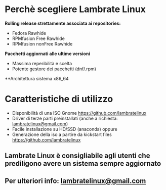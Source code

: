 
# Perchè scegliere Lambrate Linux

 **Rolling release strettamente associata ai repositories:**

  - Fedora Rawhide
  - RPMfusion Free Rawhide
  - RPMfusion nonFree Rawhide
 
 **Pacchetti aggiornati alle ultime versioni**
 
  - Massima reperibilità e scelta
  - Potente gestore dei pacchetti (dnf/.rpm)
  
 **Architettura sistema x86_64


# Caratteristiche di utilizzo

 - Disponibilità di una ISO Gnome https://github.com/lambratelinux
 - Driver di terze parti preinstallati (anche a richiesta: lambratelinux@gmail.com)
 - Facile installazione su HD/SSD (anaconda)
    oppure
 - Generazione della iso a partire da kickstart files https://github.com/lambratelinux

## Lambrate Linux è consigliabile agli utenti che prediligono avere un sistema sempre aggiornato

## Per ulteriori info: lambratelinux@gmail.com
